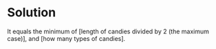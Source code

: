 # Solution
It equals the minimum of [length of candies divided by 2 (the maximum case)], and [how many types of candies].
